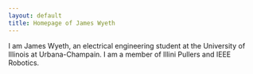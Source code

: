 ```yaml
---
layout: default
title: Homepage of James Wyeth
---
```


I am James Wyeth, an electrical engineering student at the University of Illinois at Urbana-Champain. I am a member of Illini Pullers and IEEE Robotics.
